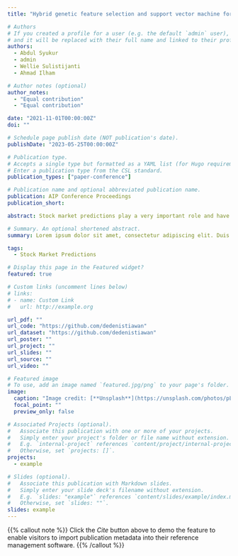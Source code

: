 ```yaml
---
title: "Hybrid genetic feature selection and support vector machine for prediction LQ45 index in Indonesia stock exchange"

# Authors
# If you created a profile for a user (e.g. the default `admin` user), write the username (folder name) here
# and it will be replaced with their full name and linked to their profile.
authors:
  - Abdul Syukur
  - admin
  - Wellie Sulistijanti
  - Ahmad Ilham

# Author notes (optional)
author_notes:
  - "Equal contribution"
  - "Equal contribution"

date: "2021-11-01T00:00:00Z"
doi: ""

# Schedule page publish date (NOT publication's date).
publishDate: "2023-05-25T00:00:00Z"

# Publication type.
# Accepts a single type but formatted as a YAML list (for Hugo requirements).
# Enter a publication type from the CSL standard.
publication_types: ["paper-conference"]

# Publication name and optional abbreviated publication name.
publication: AIP Conference Proceedings
publication_short:

abstract: Stock market predictions play a very important role and have attracted a lot of attention, this is because stock price predictions can bring huge profits in the future by making the right decisions. LQ45 index is one of the most popular and influential stock indices on the Indonesia Stock Exchange. LQ45 index is an index that measures the price performance of 45 stocks that have high liquidity and large market capitalization and are supported by good company fundamentals and adjusted every six months at the beginning of February and August. Stocks with declining performance will be excluded from the index. Prediction of stock composition in the LQ45 index is an important issue in investment, always attracts the attention of public investors and academics for research. Prediction LQ45 index will be very useful for investors to be able to see how the prospects for investing in a company’s stock in the future. In order to build a better model to predict the composition of the LQ45 index effectively and efficiently, we developed a prediction model with a hybrid approach using genetic algorithms and supporting vector machines to predict which companies will enter and leave the LQ45 index. This proposed algorithm namely GA-SVM. The results show the proposed algorithm yield excellent performance compared with PSO-SVM, FS-SVM and BE-SVM and promising results with the accuracy is 93.49%.

# Summary. An optional shortened abstract.
summary: Lorem ipsum dolor sit amet, consectetur adipiscing elit. Duis posuere tellus ac convallis placerat. Proin tincidunt magna sed ex sollicitudin condimentum.

tags:
  - Stock Market Predictions

# Display this page in the Featured widget?
featured: true

# Custom links (uncomment lines below)
# links:
# - name: Custom Link
#   url: http://example.org

url_pdf: ""
url_code: "https://github.com/dedenistiawan"
url_dataset: "https://github.com/dedenistiawan"
url_poster: ""
url_project: ""
url_slides: ""
url_source: ""
url_video: ""

# Featured image
# To use, add an image named `featured.jpg/png` to your page's folder.
image:
  caption: "Image credit: [**Unsplash**](https://unsplash.com/photos/pLCdAaMFLTE)"
  focal_point: ""
  preview_only: false

# Associated Projects (optional).
#   Associate this publication with one or more of your projects.
#   Simply enter your project's folder or file name without extension.
#   E.g. `internal-project` references `content/project/internal-project/index.md`.
#   Otherwise, set `projects: []`.
projects:
  - example

# Slides (optional).
#   Associate this publication with Markdown slides.
#   Simply enter your slide deck's filename without extension.
#   E.g. `slides: "example"` references `content/slides/example/index.md`.
#   Otherwise, set `slides: ""`.
slides: example
---
```


{{% callout note %}}
Click the _Cite_ button above to demo the feature to enable visitors to import publication metadata into their reference management software.
{{% /callout %}}
